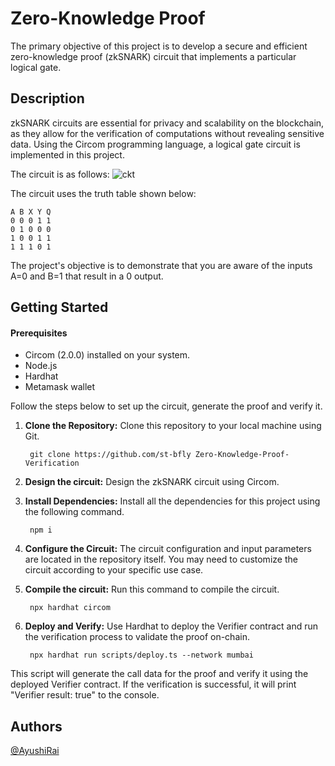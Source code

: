 
# Zero-Knowledge Proof

The primary objective of this project is to develop a secure and efficient zero-knowledge proof (zkSNARK) circuit that implements a particular logical gate. 
## Description

zkSNARK circuits are essential for privacy and scalability on the blockchain, as they allow for the verification of computations without revealing sensitive data. Using the Circom programming language, a logical gate circuit is implemented in this project.

The circuit is as follows:
![ckt](https://github.com/st-bfly/Zero-Knowledge-Proof-Verification/assets/72199039/cc8a8a6e-61ea-4fe4-ad7c-afb6b880c793)

The circuit uses the truth table shown below:

    A B X Y Q
    0 0 0 1 1
    0 1 0 0 0
    1 0 0 1 1
    1 1 1 0 1

The project's objective is to demonstrate that you are aware of the inputs A=0 and B=1 that result in a 0 output.
## Getting Started

#### Prerequisites
- Circom (2.0.0) installed on your system.
- Node.js
- Hardhat
- Metamask wallet

Follow the steps below to set up the circuit, generate the proof and verify it.

1. **Clone the Repository:** Clone this repository to your local machine using Git.

        git clone https://github.com/st-bfly Zero-Knowledge-Proof-Verification

2. **Design the circuit:** Design the zkSNARK circuit using Circom.

3. **Install Dependencies:** Install all the dependencies for this project using the following command.

        npm i

4. **Configure the Circuit:** The circuit configuration and input parameters are located in the repository itself. You may need to customize the circuit according to your specific use case.

5. **Compile the circuit:** Run this command to compile the circuit.

        npx hardhat circom

6. **Deploy and Verify:** Use Hardhat to deploy the Verifier contract and run the verification process to validate the proof on-chain. 

        npx hardhat run scripts/deploy.ts --network mumbai


This script will generate the call data for the proof and verify it using the deployed Verifier contract. If the verification is successful, it will print "Verifier result: true" to the console.
## Authors
[@AyushiRai](https://github.com/st-bfly)

